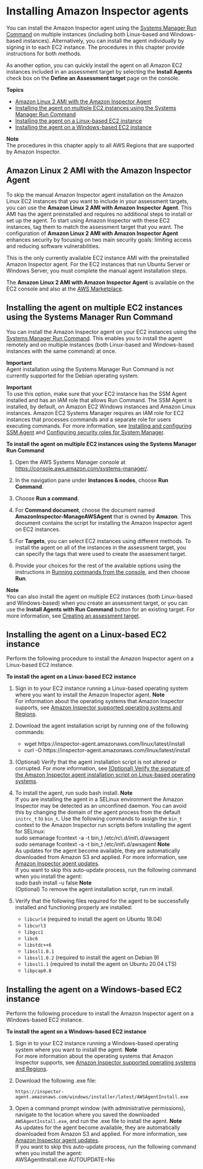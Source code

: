 # Installing Amazon Inspector agents<a name="inspector_installing-uninstalling-agents"></a>

You can install the Amazon Inspector agent using the [Systems Manager Run Command](http://docs.aws.amazon.com/systems-manager/latest/userguide/execute-remote-commands.html) on multiple instances \(including both Linux\-based and Windows\-based instances\)\. Alternatively, you can install the agent individually by signing in to each EC2 instance\. The procedures in this chapter provide instructions for both methods\.

As another option, you can quickly install the agent on all Amazon EC2 instances included in an assessment target by selecting the **Install Agents** check box on the **Define an Assessment target** page on the console\.

**Topics**
+ [Amazon Linux 2 AMI with the Amazon Inspector Agent](#ami-with-agent)
+ [Installing the agent on multiple EC2 instances using the Systems Manager Run Command](#install-run-command)
+ [Installing the agent on a Linux\-based EC2 instance](#install-linux)
+ [Installing the agent on a Windows\-based EC2 instance](#install-windows)

**Note**  
The procedures in this chapter apply to all AWS Regions that are supported by Amazon Inspector\.

## Amazon Linux 2 AMI with the Amazon Inspector Agent<a name="ami-with-agent"></a>

To skip the manual Amazon Inspector agent installation on the Amazon Linux EC2 instances that you want to include in your assessment targets, you can use the **Amazon Linux 2 AMI with Amazon Inspector Agent**\. This AMI has the agent preinstalled and requires no additional steps to install or set up the agent\. To start using Amazon Inspector with these EC2 instances, tag them to match the assessment target that you want\. The configuration of **Amazon Linux 2 AMI with Amazon Inspector Agent** enhances security by focusing on two main security goals: limiting access and reducing software vulnerabilities\. 

This is the only currently available EC2 instance AMI with the preinstalled Amazon Inspector agent\. For the EC2 instances that run Ubuntu Server or Windows Server, you must complete the manual agent installation steps\.

The **Amazon Linux 2 AMI with Amazon Inspector Agent** is available on the EC2 console and also at the [AWS Marketplace](https://aws.amazon.com/marketplace/pp/B07PWHGXQG)\.

## Installing the agent on multiple EC2 instances using the Systems Manager Run Command<a name="install-run-command"></a>

You can install the Amazon Inspector agent on your EC2 instances using the [Systems Manager Run Command](http://docs.aws.amazon.com/systems-manager/latest/userguide/execute-remote-commands.html)\. This enables you to install the agent remotely and on multiple instances \(both Linux\-based and Windows\-based instances with the same command\) at once\. 

**Important**  
Agent installation using the Systems Manager Run Command is not currently supported for the Debian operating system\.

**Important**  
To use this option, make sure that your EC2 instance has the SSM Agent installed and has an IAM role that allows Run Command\. The SSM Agent is installed, by default, on Amazon EC2 Windows instances and Amazon Linux instances\. Amazon EC2 Systems Manager requires an IAM role for EC2 instances that processes commands and a separate role for users executing commands\. For more information, see [Installing and configuring SSM Agent](http://docs.aws.amazon.com/systems-manager/latest/userguide/ssm-agent.html) and [Configuring security roles for System Manager](http://docs.aws.amazon.com/systems-manager/latest/userguide/systems-manager-access.html)\. 

**To install the agent on multiple EC2 instances using the Systems Manager Run Command**

1. Open the AWS Systems Manager console at [https://console\.aws\.amazon\.com/systems\-manager/](https://console.aws.amazon.com/systems-manager/)\.

1. In the navigation pane under **Instances & nodes**, choose **Run Command**\. 

1. Choose **Run a command**\.

1. For **Command document**, choose the document named **AmazonInspector\-ManageAWSAgent** that is owned by **Amazon**\. This document contains the script for installing the Amazon Inspector agent on EC2 instances\.

1. For **Targets**, you can select EC2 instances using different methods\. To install the agent on all of the instances in the assessment target, you can specify the tags that were used to create the assessment target\.

1. Provide your choices for the rest of the available options using the instructions in [Running commands from the console](https://docs.aws.amazon.com/systems-manager/latest/userguide/rc-console.html), and then choose **Run**\.

**Note**  
You can also install the agent on multiple EC2 instances \(both Linux\-based and Windows\-based\) when you create an assessment target, or you can use the **Install Agents with Run Command** button for an existing target\. For more information, see [Creating an assessment target](inspector_applications.md#create_application_via_console)\. 

## Installing the agent on a Linux\-based EC2 instance<a name="install-linux"></a>

Perform the following procedure to install the Amazon Inspector agent on a Linux\-based EC2 instance\.

**To install the agent on a Linux\-based EC2 instance**

1. Sign in to your EC2 instance running a Linux\-based operating system where you want to install the Amazon Inspector agent\.
**Note**  
For information about the operating systems that Amazon Inspector supports, see [Amazon Inspector supported operating systems and Regions](inspector_supported_os_regions.md)\.

1. Download the agent installation script by running one of the following commands:
   + wget https://inspector\-agent\.amazonaws\.com/linux/latest/install
   + curl \-O https://inspector\-agent\.amazonaws\.com/linux/latest/install

1. \(Optional\) Verify that the agent installation script is not altered or corrupted\. For more information, see [\(Optional\) Verify the signature of the Amazon Inspector agent installation script on Linux\-based operating systems](inspector_verify-sig-agent-download-linux.md)\.

1. To install the agent, run sudo bash install\.
**Note**  
If you are installing the agent in a SELinux environment the Amazon Inspector may be detected as an unconfined daemon\. You can avoid this by changing the domain of the agent process from the default `initrc_t` to `bin_t`\. Use the following commands to assign the `bin_t` context to the Amazon Inspector run scripts before installing the agent for SELinux:  
sudo semanage fcontext \-a \-t bin\_t /etc/rc\\\.d/init\\\.d/awsagent  
sudo semanage fcontext \-a \-t bin\_t /etc/init\\\.d/awsagent
**Note**  
As updates for the agent become available, they are automatically downloaded from Amazon S3 and applied\. For more information, see [Amazon Inspector agent updates](inspector_agents.md#agent-updates)\.  
If you want to skip this auto\-update process, run the following command when you install the agent:  
sudo bash install \-u false
**Note**  
\(Optional\) To remove the agent installation script, run rm install\.

1. Verify that the following files required for the agent to be successfully installed and functioning properly are installed:
   + `libcurl4` \(required to install the agent on Ubuntu 18\.04\)
   + `libcurl3`
   + `libgcc1`
   + `libc6`
   + `libstdc++6`
   + `libssl1.0.1`
   + `libssl1.0.2` \(required to install the agent on Debian 9\)
   + `libssl1.1` \(required to install the agent on Ubuntu 20\.04 LTS\)
   + `libpcap0.8`

## Installing the agent on a Windows\-based EC2 instance<a name="install-windows"></a>

Perform the following procedure to install the Amazon Inspector agent on a Windows\-based EC2 instance\.

**To install the agent on a Windows\-based EC2 instance**

1. Sign in to your EC2 instance running a Windows\-based operating system where you want to install the agent\.
**Note**  
For more information about the operating systems that Amazon Inspector supports, see [Amazon Inspector supported operating systems and Regions](inspector_supported_os_regions.md)\.

1. Download the following \.exe file: 

   `https://inspector-agent.amazonaws.com/windows/installer/latest/AWSAgentInstall.exe`

1. Open a command prompt window \(with administrative permissions\), navigate to the location where you saved the downloaded `AWSAgentInstall.exe`, and run the \.exe file to install the agent\.
**Note**  
As updates for the agent become available, they are automatically downloaded from Amazon S3 and applied\. For more information, see [Amazon Inspector agent updates](inspector_agents.md#agent-updates)\.  
If you want to skip this auto\-update process, run the following command when you install the agent:  
AWSAgentInstall\.exe AUTOUPDATE=No